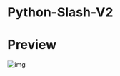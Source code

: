 # Python-Slash-V2
# Preview

![img](https://cdn.discordapp.com/attachments/1335597135202353224/1378266886940131390/20250531_140019.jpg?ex=683bfa90&is=683aa910&hm=9ae90ac6c8b85011db35d433015ab6913052e06eaefa11c89f1b3794af55e0f1&)
